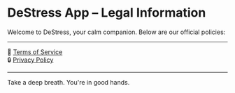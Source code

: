 # DeStress App – Legal Information

Welcome to DeStress, your calm companion. Below are our official policies:

---

📄 [Terms of Service](terms.md)  
🔒 [Privacy Policy](privacy.md)

---

Take a deep breath. You're in good hands.
